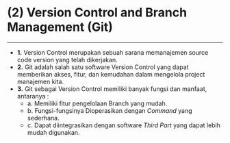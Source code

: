 # (2) Version Control and Branch Management (Git)
----------------------------------------------

*   **1.** Version Control merupakan sebuah sarana memanajemen source code version yang telah dikerjakan.
*   **2.** Git adalah salah satu software Version Control yang dapat memberikan akses, fitur, dan kemudahan dalam mengelola project manajemen kita.
*   **3.** Git sebagai Version Control memiliki banyak fungsi dan manfaat, antaranya :
    *   a. Memiliki fitur pengelolaan Branch yang mudah.
    *   b. Fungsi-fungsinya Dioperasikan dengan _Command_ yang sederhana.
    *   c. Dapat diintegrasikan dengan software _Third Part_ yang dapat lebih mudah digunakan.
